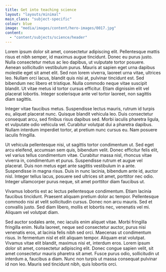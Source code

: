```yaml
---
title: Get into teaching science
layout: "layouts/minimal"
main_class: "subject-specific"
colour: blue
image: "media/images/content/hero-images/0017.jpg"
content:
  - "content/subjects/science/header"
---
```


Lorem ipsum dolor sit amet, consectetur adipiscing elit. Pellentesque mattis
risus et nibh semper, id maximus augue tincidunt. Donec eu purus justo. Nulla
consectetur metus ac leo dapibus, ut vulputate tortor posuere. Aenean
sollicitudin vestibulum purus. Mauris at sapien eget urna dapibus molestie eget
sit amet elit. Sed non lorem viverra, laoreet urna vitae, ultrices leo. Nullam
orci lacus, blandit quis nisi at, pulvinar tincidunt est. Sed bibendum nec
libero et tristique. Nulla commodo neque vitae suscipit blandit. Ut vitae metus
id tortor cursus efficitur. Etiam dignissim elit vel placerat lobortis. Integer
scelerisque ante vel tortor laoreet, non sagittis diam sagittis.

Integer vitae faucibus metus. Suspendisse lectus mauris, rutrum id turpis eu,
aliquet placerat nunc. Quisque blandit vehicula leo. Duis consectetur consequat
arcu, sed finibus risus dapibus sed. Morbi iaculis pharetra ligula, et
vulputate odio vehicula vel. Curabitur volutpat dui a pharetra dapibus. Nullam
interdum imperdiet tortor, at pretium nunc cursus eu. Nam posuere iaculis
fringilla.

Ut vehicula pellentesque nisi, ut sagittis tortor condimentum ut. Sed eget arcu
eleifend, accumsan sem quis, bibendum velit. Donec efficitur felis elit, vel
varius tellus condimentum vitae. Curabitur massa nisl, rhoncus vitae viverra
in, condimentum et purus. Suspendisse rutrum et augue vel placerat. Duis non
metus eget ante sagittis vestibulum in a ante. Suspendisse in magna risus. Duis
in nunc lacinia, bibendum ante id, auctor nisl. Integer tellus lacus, posuere
sed ultrices sit amet, porttitor nec odio. Integer ullamcorper purus neque, sit
amet porttitor diam faucibus ut.

Vivamus lobortis est ac lectus pellentesque condimentum. Etiam lacinia faucibus
tincidunt. Praesent aliquam pretium dolor ac tempor. Pellentesque commodo nisi
at velit sollicitudin cursus. Donec non arcu mauris. Sed et convallis justo.
Sed diam libero, mollis et lobortis nec, venenatis vel mi. Aliquam vel volutpat
diam.

Sed auctor sodales ante, nec iaculis enim aliquet vitae. Morbi fringilla
fringilla enim. Nulla laoreet, neque sed consectetur auctor, purus nisi
venenatis eros, at lacinia felis nibh sed orci. Maecenas ut condimentum risus.
In fermentum nisl et elit aliquam tempor. Aliquam erat volutpat. Vivamus vitae
elit blandit, maximus nisi et, interdum eros. Lorem ipsum dolor sit amet,
consectetur adipiscing elit. Donec congue sapien velit, sit amet consectetur
mauris pharetra sit amet. Fusce purus odio, sollicitudin ut interdum a,
faucibus a diam. Nunc non turpis ut massa consequat pulvinar id non leo. Mauris
sed tincidunt nibh, quis lobortis orci.
